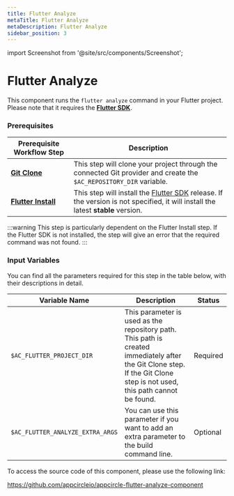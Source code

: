 ```yaml
---
title: Flutter Analyze
metaTitle: Flutter Analyze
metaDescription: Flutter Analyze
sidebar_position: 3
---
```


import Screenshot from '@site/src/components/Screenshot';

# Flutter Analyze

This component runs the `flutter analyze` command in your Flutter project. Please note that it requires the [**Flutter SDK**](https://docs.flutter.dev/get-started/install).

### Prerequisites
| Prerequisite Workflow Step                      | Description                                     |
|-------------------------------------------------|-------------------------------------------------|
| [**Git Clone**](https://docs.appcircle.io/workflows/common-workflow-steps/#git-clone) | This step will clone your project through the connected Git provider and create the `$AC_REPOSITORY_DIR` variable. |
| [**Flutter Install**](https://docs.appcircle.io/workflows/flutter-specific-workflow-steps#flutter-install) | This step will install the [Flutter SDK](https://flutter-ko.dev/development/tools/sdk/releases) release. If the version is not specified, it will install the latest **stable** version. |

<Screenshot url='https://cdn.appcircle.io/docs/assets/BE2852-flutterAnalayzeOrder.png' />

:::warning
This step is particularly dependent on the Flutter Install step. If the Flutter SDK is not installed, the step will give an error that the required command was not found.
:::

### Input Variables

You can find all the parameters required for this step in the table below, with their descriptions in detail.

<Screenshot url='https://cdn.appcircle.io/docs/assets/BE2852-flutterAnalyzeInput.png' />

| Variable Name                 	       | Description                         | Status 			|
|-------------------------------|------------------------------------------------|------------------|
| `$AC_FLUTTER_PROJECT_DIR`         | This parameter is used as the repository path. This path is created immediately after the Git Clone step. If the Git Clone step is not used, this path cannot be found. | Required|
| `$AC_FLUTTER_ANALYZE_EXTRA_ARGS`               | You can use this parameter if you want to add an extra parameter to the build command line. | Optional |

To access the source code of this component, please use the following link:

https://github.com/appcircleio/appcircle-flutter-analyze-component
